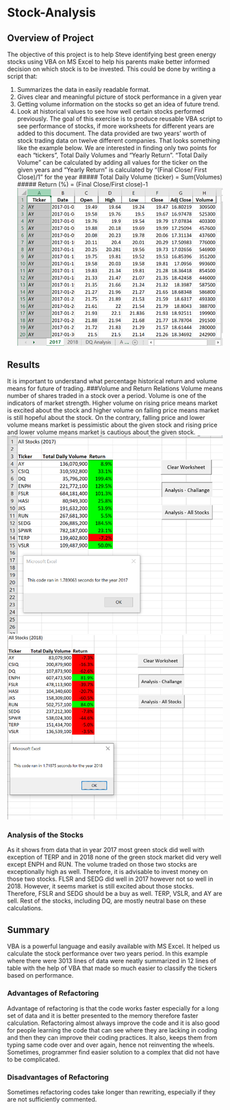 # Stock-Analysis
## Overview of Project
The objective of this project is to help Steve identifying best green energy stocks using VBA on MS Excel to help his parents make better informed decision on which stock is to be invested. This could be done by writing a script that:
1.	Summarizes the data in easily readable format. 
2.	Gives clear and meaningful picture of stock performance in a given year 
3.	Getting volume information on the stocks so get an idea of future trend. 
4.	Look at historical values to see how well certain stocks performed previously. 
The goal of this exercise is to produce reusable VBA script to see performance of stocks, if more worksheets for different years are added to this document. The data provided are two years’ worth of stock trading data on twelve different companies. That looks something like the example below. We are interested in finding only two points for each “tickers”, Total Daily Volumes and “Yearly Return”. “Total Daily Volume” can be calculated by adding all values for the ticker on the given years and “Yearly Return” is calculated by “(Final Close/ First Close)/1” for the year 
                   ##### Total Daily Volume (ticker) = Sum(Volumes)
                   ##### Return (%) = (Final Close/First close)-1 
  ![Image of Excel 2018 Data and Table](https://github.com/h4mm4d/stock-analysis/blob/main/Resources/sample.PNG?raw=true)
## Results
It is important to understand what percentage historical return and volume means for future of trading. 
###Volume and Return Relations
	Volume means number of shares traded in a stock over a period. Volume is one of the indicators of market strength. Higher volume on rising price means market is excited about the stock and higher volume on falling price means market is still hopeful about the stock. On the contrary, falling price and lower volume means market is pessimistic about the given stock and rising price and lower volume means market is cautious about the given stock. 
	![2017 Table](https://github.com/h4mm4d/stock-analysis/blob/main/Resources/VBA_Challenge_2017.png?raw=true)![2018 Table](https://github.com/h4mm4d/stock-analysis/blob/main/Resources/VBA_Challenge_2018.png?raw=true) 
### Analysis of the Stocks
As it shows from data that in year 2017 most green stock did well with exception of TERP and in 2018 none of the green stock market did very well except ENPH and RUN. The volume traded on those two stocks are exceptionally high as well. Therefore, it is advisable to invest money on those two stocks. FLSR and SEDG did well in 2017 however not so well in 2018. However, it seems market is still excited about those stocks. Therefore, FSLR and SEDG should be a buy as well. TERP, VSLR, and AY are sell. Rest of the stocks, including DQ, are mostly neutral base on these calculations.  

## Summary
VBA is a powerful language and easily available with MS Excel. It helped us calculate the stock performance over two years period. In this example where there were 3013 lines of data were neatly summarized in 12 lines of table with the help of VBA that made so much easier to classify the tickers based on performance. 

### Advantages of Refactoring
Advantage of refactoring is that the code works faster especially for a long set of data and it is better presented to the memory therefore faster calculation. Refactoring almost always improve the code and it is also good for people learning the code that can see where they are lacking in coding and then they can improve their coding practices. It also, keeps them from typing same code over and over again, hence not reinventing the wheels. Sometimes, programmer find easier solution to a complex that did not have to be complicated.
### Disadvantages of Refactoring
Sometimes refactoring codes take longer than rewriting, especially if they are not sufficiently commented. 

